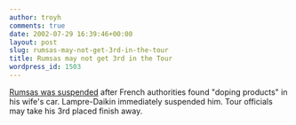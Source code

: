 ```yaml
---
author: troyh
comments: true
date: 2002-07-29 16:39:46+00:00
layout: post
slug: rumsas-may-not-get-3rd-in-the-tour
title: Rumsas may not get 3rd in the Tour
wordpress_id: 1503
---
```


[Rumsas was suspended](http://story.news.yahoo.com/news?tmpl=story&ncid=514&e=8&cid=514&u=/ap/20020729/ap_on_sp_ot/cyc_tour_de_france_drugs_6) after French authorities found "doping products" in his wife's car. Lampre-Daikin immediately suspended him. Tour officials may take his 3rd placed finish away.
